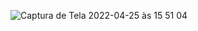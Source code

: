 ![Captura de Tela 2022-04-25 às 15 51 04](https://user-images.githubusercontent.com/82944391/165154777-df540ec9-5903-4dd5-b9b9-fd1dbce52c64.png)
